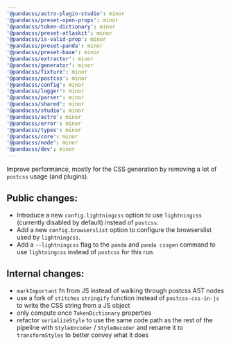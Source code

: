 ```yaml
---
'@pandacss/astro-plugin-studio': minor
'@pandacss/preset-open-props': minor
'@pandacss/token-dictionary': minor
'@pandacss/preset-atlaskit': minor
'@pandacss/is-valid-prop': minor
'@pandacss/preset-panda': minor
'@pandacss/preset-base': minor
'@pandacss/extractor': minor
'@pandacss/generator': minor
'@pandacss/fixture': minor
'@pandacss/postcss': minor
'@pandacss/config': minor
'@pandacss/logger': minor
'@pandacss/parser': minor
'@pandacss/shared': minor
'@pandacss/studio': minor
'@pandacss/astro': minor
'@pandacss/error': minor
'@pandacss/types': minor
'@pandacss/core': minor
'@pandacss/node': minor
'@pandacss/dev': minor
---
```


Improve performance, mostly for the CSS generation by removing a lot of `postcss` usage (and plugins).

## Public changes:

- Introduce a new `config.lightningcss` option to use `lightningcss` (currently disabled by default) instead of
  `postcss`.
- Add a new `config.browserslist` option to configure the browserslist used by `lightningcss`.
- Add a `--lightningcss` flag to the `panda` and `panda cssgen` command to use `lightningcss` instead of `postcss` for
  this run.

## Internal changes:

- `markImportant` fn from JS instead of walking through postcss AST nodes
- use a fork of `stitches` `stringify` function instead of `postcss-css-in-js` to write the CSS string from a JS object
- only compute once `TokenDictionary` properties
- refactor `serializeStyle` to use the same code path as the rest of the pipeline with `StyleEncoder` / `StyleDecoder`
  and rename it to `transformStyles` to better convey what it does
